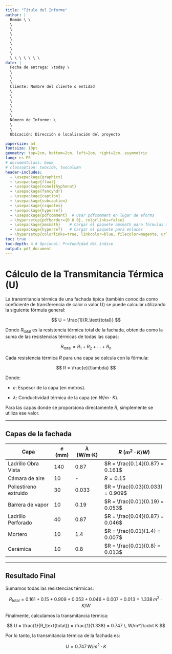 ```yaml
---
title: "Título del Informe"
author: |
  Román \ \
  \
  \ 
  \
  \
  \ 
  \ 
  \ 
  \ \ \ \ \ \ \
date: |
  Fecha de entrega: \today \
  \
  \
  \
  Cliente: Nombre del cliente o entidad
  \
  \
  \
  \
  \
  \
  Número de Informe: \
  \
  \
  Ubicación: Dirección o localización del proyecto

papersize: a4
fontsize: 10pt
geometry: top=2cm, bottom=2cm, left=2cm, right=2cm, asymmetric
lang: es-ES
# documentclass: book
# classoption: twoside, twocolumn
header-includes:
  - \usepackage{graphicx}
  - \usepackage{float}
  - \usepackage[none]{hyphenat}
  - \usepackage{fancyhdr}
  - \usepackage{caption}
  - \usepackage{subcaption}
  - \usepackage{csquotes}
  - \usepackage{hyperref}
  - \usepackage{pdfcomment}  # Usar pdfcomment en lugar de eforms
  - \hypersetup{pdfborder={0 0 0}, colorlinks=false}
  - \usepackage{amsmath}    # Cargar el paquete amsmath para fórmulas matemáticas
  - \usepackage{hyperref}   # Cargar el paquete para enlaces
  - \hypersetup{colorlinks=true, linkcolor=blue, filecolor=magenta, urlcolor=blue}  # Configuración de enlaces
toc: true
toc-depth: 4 # Opcional: Profundidad del índice
output: pdf_document
---
```

# Cálculo de la Transmitancia Térmica (U)

La transmitancia térmica de una fachada típica (también conocida como coeficiente de transferencia de calor o valor U) se puede calcular utilizando la siguiente fórmula general:


$$
U = \frac{1}{R_\text{total}}
$$

Donde $R_\text{total}$ es la resistencia térmica total de la fachada, obtenida como la suma de las resistencias térmicas de todas las capas:

$$
R_\text{total} = R_1 + R_2 + \dots + R_n
$$

Cada resistencia térmica $R$ para una capa se calcula con la fórmula:

$$
R = \frac{e}{\lambda}
$$



Donde:
- $e$: Espesor de la capa (en metros).

- $\lambda$: Conductividad térmica de la capa (en $W/m\cdot K$).

Para las capas donde se proporciona directamente $R$, simplemente se utiliza ese valor.

---

## Capas de la fachada

| Capa                      | $e$ (mm) | $\lambda$ (W/m·K) | $R$ ($m^2\cdot K/W$) |
|---------------------------|------------|----------------------|--------------------------|
| Ladrillo Obra Vista       | 140        | 0.87                | $R = \frac{0.14}{0.87} = 0.161$ |
| Cámara de aire            | 10         | -                   | $R = 0.15$            |
| Poliestireno extruido     | 30         | 0.033               | $R = \frac{0.03}{0.033} = 0.909$ |
| Barrera de vapor          | 10         | 0.19                | $R = \frac{0.01}{0.19} = 0.053$ |
| Ladrillo Perforado        | 40         | 0.87                | $R = \frac{0.04}{0.87} = 0.046$ |
| Mortero                   | 10         | 1.4                 | $R = \frac{0.01}{1.4} = 0.007$  |
| Cerámica                  | 10         | 0.8                 | $R = \frac{0.01}{0.8} = 0.013$  |

---

## Resultado Final

Sumamos todas las resistencias térmicas:

$$
R_\text{total} = 0.161 + 0.15 + 0.909 + 0.053 + 0.046 + 0.007 + 0.013 = 1.338 \, m^2 \cdot K/W
$$

Finalmente, calculamos la transmitancia térmica:

$$
U = \frac{1}{R_\text{total}} = \frac{1}{1.338} = 0.747 \, W/m^2\cdot K
$$

Por lo tanto, la transmitancia térmica de la fachada es:

$$
U = 0.747 \, W/m^2\cdot K
$$
